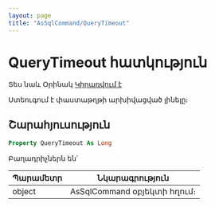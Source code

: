 ```yaml
---
layout: page
title: "AsSqlCommand/QueryTimeout"
---
```

# QueryTimeout հատկություն 

Տես նաև Օրինակ [Կիրառվում է](../AsSqlCommand.md)

Ստեուգում է փաստաթղթի արխիվացված լինելը։

## Շարահյուսություն

``` vb
Property QueryTimeout As Long
```

Բաղադրիչներն են՝
    
| Պարամետր | Նկարագրություն |
|--|--|
| object | AsSqlCommand օբյեկտի հղում։|


